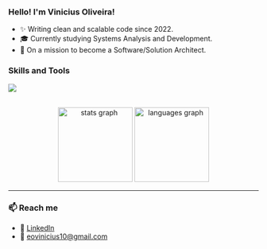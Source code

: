 ### Hello! I'm Vinicius Oliveira!

- ✨ Writing clean and scalable code since 2022.
- 🎓 Currently studying Systems Analysis and Development.
- 🎯 On a mission to become a Software/Solution Architect.

###

###

<h3>
    Skills and Tools
</h3>

<p align="left">
    <img src="https://skillicons.dev/icons?i=vscode,cs,dotnet,golang,docker,nodejs,typescript,git,github,aws,azure" />
</p>

<br clear="both">

<div align="center">
  <img src="https://github-readme-stats.vercel.app/api?username=eovinicius&hide_title=false&hide_rank=false&show_icons=true&include_all_commits=true&count_private=true&disable_animations=false&theme=github_dark&locale=en&hide_border=false&order=1" height="150" alt="stats graph"  />
  <img src="https://github-readme-stats.vercel.app/api/top-langs?username=eovinicius&locale=en&hide_title=false&layout=compact&card_width=320&langs_count=3&theme=github_dark&hide_border=false&order=2" height="150" alt="languages graph"  />
</div>

---

<h3>📫 Reach me</h3>

- 💼 [LinkedIn](https://linkedin.com/in/eovinicius)
- 📧 eovinicius10@gmail.com
